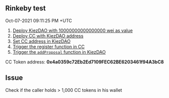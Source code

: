 ## Rinkeby test

Oct-07-2021 09:11:25 PM +UTC 

1. [Deploy KiezDAO with 10000000000000000 wei as value](https://rinkeby.etherscan.io/tx/0x719ac0a99866842baf23e5bfc25bfc6b8969f174cf8fb7897230f550b9ee3754)
2. [Deploy CC with KiezDAO address](https://rinkeby.etherscan.io/tx/0xb448534a12f0cab88746fb9b1e056aa627fafc820ce2d89fe456eb04b0aede20)
3. [Set CC address in KiezDAO](https://rinkeby.etherscan.io/tx/0xb448534a12f0cab88746fb9b1e056aa627fafc820ce2d89fe456eb04b0aede20)
4. [Trigger the register function in CC](https://rinkeby.etherscan.io/tx/0x8ac350dbb42c642c34c66bb5405fac355c321ee4f3980d783e4a732b04aa89bd)
4. [Trigger the `addProposal` function in KiezDAO](https://rinkeby.etherscan.io/tx/0x10414be447d252204b71c2c57f083d9296c098b49a2132a0f747c010373e0a3a)

CC Token address: **0x4a0359c72Eb2Ed7109FEC62BE6203461f94A3bC8**

## Issue

Check if the caller holds > 1,000 CC tokens in his wallet
